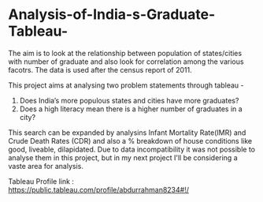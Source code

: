 # Analysis-of-India-s-Graduate-Tableau-

The aim is to look at the relationship between population of states/cities with number of graduate and also look for correlation among the various facotrs. The data is used after the census report of 2011.

This project aims at analysing two problem statements through tableau -
1) Does India’s more populous states and cities have more graduates?
2) Does a high literacy mean there is a higher number of graduates in a city?


This search can be expanded by analysins Infant Mortality Rate(IMR) and Crude Death Rates (CDR) and also a % breakdown of house conditions like good, liveable, dilapidated. Due to data incompatibility it was not possible to analyse them in this project, but in my next project I'll be considering a vaste area for analysis.

Tableau Profile link : https://public.tableau.com/profile/abdurrahman8234#!/
